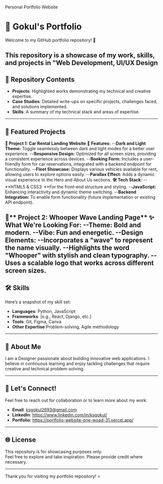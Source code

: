 Personal Portfolio Website
# 💼 Gokul's Portfolio  
Welcome to my GitHub portfolio repository! 🚀  

This repository is a showcase of my work, skills, and projects in "Web Development, UI/UX Design
---

## 📂 Repository Contents  
- **Projects**: Highlighted works demonstrating my technical and creative expertise.  
- **Case Studies**: Detailed write-ups on specific projects, challenges faced, and solutions implemented.  
- **Skills**: A summary of my technical stack and areas of expertise.  

---

## 🌟 Featured Projects  
**🚗 Project 1: Car Rental Landing Website**
🌟 **Features:**
  --**Dark and Light Theme:** Toggle seamlessly between dark and light modes for a better user experience.
  --**Responsive Design:** Optimized for all screen sizes, providing a consistent experience across devices.
  --**Booking Form:** Includes a user-friendly form for car reservations, integrated with a backend endpoint for functionality.
  --**Fleet Showcase:** Displays various vehicles available for rent, allowing users to explore options easily.
  --**Parallax Effect:** Adds a dynamic visual experience to the Hero and About Us sections.
**🛠️ Tech Stack:**
  --**HTML5 & CSS3: **For the front-end structure and styling.
  --**JavaScript:** Enhancing interactivity and dynamic theme switching.
  --**Backend Integration:** To enable form functionality (future implementation or existing API endpoint).

🌊** Project 2: Whooper Wave Landing Page**
✨ What We're Looking For:
  --**Theme:** Bold and modern.
  --**Vibe:** Fun and energetic.
  --**Design Elements:**
    --Incorporates a "wave" to represent the name visually.
    --Highlights the word "Whooper" with stylish and clean typography.
    --Uses a scalable logo that works across different screen sizes.
---

## 🛠️ Skills  
Here’s a snapshot of my skill set:  
- **Languages**:  Python, JavaScript  
- **Frameworks**: [e.g., React, Django, etc.]  
- **Tools**: Git, Figma, Canva
- **Other Expertise**:Problem-solving, Agile methodology

---

## 📜 About Me  
I am a Designer passionate about building innovative web applications. 
I believe in continuous learning and enjoy tackling challenges that require creative and technical problem-solving.  

---

## 🤝 Let's Connect!  
Feel free to reach out for collaboration or to learn more about my work:  
- **Email**: ksgokul2693@gmail.com 
- **LinkedIn**: https://www.linkedin.com/in/ksgokul/ 
- **Portfolio**: https://portfolio-website-one-woad-31.vercel.app/

---

## 🌐 License  
This repository is for showcasing purposes only.  
Feel free to explore and take inspiration. Please provide credit where necessary.  

---

Thank you for visiting my portfolio repository! ⭐  
